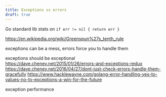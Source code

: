 ```yaml
---
title: Exceptions vs errors
draft: true
---
```


Go standard lib stats on `if err != nil { return err }`

https://en.wikipedia.org/wiki/Greenspun%27s_tenth_rule

exceptions can be a mess, errors force you to handle them

exceptions should be exceptional
https://dave.cheney.net/2015/01/26/errors-and-exceptions-redux
https://dave.cheney.net/2016/04/27/dont-just-check-errors-handle-them-gracefully
https://www.hacklewayne.com/golang-error-handling-yes-to-values-no-to-exceptions-a-win-for-the-future

exception performance